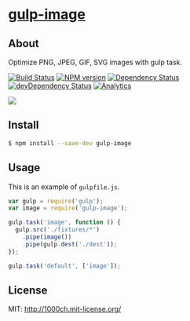 # [gulp-image](https://npmjs.org/package/gulp-image)

## About

Optimize PNG, JPEG, GIF, SVG images with gulp task.

[![Build Status](https://travis-ci.org/1000ch/gulp-image.svg?branch=master)](https://travis-ci.org/1000ch/gulp-image)
[![NPM version](https://badge.fury.io/js/gulp-image.svg)](http://badge.fury.io/js/gulp-image)
[![Dependency Status](https://david-dm.org/1000ch/gulp-image.svg)](https://david-dm.org/1000ch/gulp-image)
[![devDependency Status](https://david-dm.org/1000ch/gulp-image/dev-status.svg)](https://david-dm.org/1000ch/gulp-image#info=devDependencies)
[![Analytics](https://ga-beacon.appspot.com/UA-49530352-2/gulp-image/readme)](https://github.com/1000ch/gulp-image)

![](https://raw.github.com/1000ch/gulp-image/master/screenshot/terminal.png)

## Install

```sh
$ npm install --save-dev gulp-image
```

## Usage

This is an example of `gulpfile.js`.

```js
var gulp = require('gulp');
var image = require('gulp-image');

gulp.task('image', function () {
  gulp.src('./fixtures/*')
    .pipe(image())
    .pipe(gulp.dest('./dest'));
});

gulp.task('default', ['image']);
```

## License

MIT: http://1000ch.mit-license.org/
